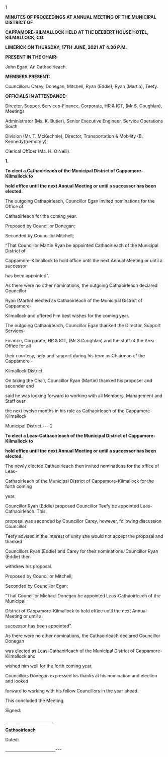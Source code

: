 1

**MINUTES OF PROCEEDINGS AT ANNUAL MEETING OF THE MUNICIPAL DISTRICT OF**

**CAPPAMORE-KILMALLOCK HELD AT THE DEEBERT HOUSE HOTEL, KILMALLOCK, CO.**

**LIMERICK ON THURSDAY, 17TH** **JUNE, 2021 AT 4.30 P.M.**

**PRESENT IN THE CHAIR:**

John Egan, An Cathaoirleach.

**MEMBERS PRESENT:**

Councillors: Carey, Donegan, Mitchell, Ryan (Eddie), Ryan (Martin), Teefy.

**OFFICIALS IN ATTENDANCE:**

Director, Support Services-Finance, Corporate, HR & ICT, (Mr S. Coughlan), Meetings

Administrator (Ms. K. Butler), Senior Executive Engineer, Service Operations South

Division (Mr. T. McKechnie), Director, Transportation & Mobility (B. Kennedy)(remotely),

Clerical Officer (Ms. H. O’Neill).

**1.**

**To elect a Cathaoirleach of the Municipal District of Cappamore-Kilmallock to**

**hold office until the next Annual Meeting or until a successor has been elected.**

The outgoing Cathaoirleach, Councillor Egan invited nominations for the Office of

Cathaoirleach for the coming year.

Proposed by Councillor Donegan;

Seconded by Councillor Mitchell;

“That Councillor Martin Ryan be appointed Cathaoirleach of the Municipal District of

Cappamore-Kilmallock to hold office until the next Annual Meeting or until a successor

has been appointed”.

As there were no other nominations, the outgoing Cathaoirleach declared Councillor

Ryan (Martin) elected as Cathaoirleach of the Municipal District of Cappamore-

Kilmallock and offered him best wishes for the coming year.

The outgoing Cathaoirleach, Councillor Egan thanked the Director, Support Services-

Finance, Corporate, HR & ICT, (Mr S.Coughlan) and the staff of the Area Office for all

their courtesy, help and support during his term as Chairman of the Cappamore -

Kilmallock District.

On taking the Chair, Councillor Ryan (Martin) thanked his proposer and seconder and

said he was looking forward to working with all Members, Management and Staff over

the next twelve months in his role as Cathaoirleach of the Cappamore-Kilmallock

Municipal District.---
2

**To elect a Leas-Cathaoirleach of the Municipal District of Cappamore-Kilmallock to**

**hold office until the next Annual Meeting or until a successor has been elected.**

The newly elected Cathaoirleach then invited nominations for the office of Leas-

Cathaoirleach of the Municipal District of Cappamore-Kilmallock for the forth coming

year.

Councillor Ryan (Eddie) proposed Councillor Teefy be appointed Leas-Cathaoirleach. This

proposal was seconded by Councillor Carey, however, following discussion Councillor

Teefy advised in the interest of unity she would not accept the proposal and thanked

Councillors Ryan (Eddie) and Carey for their nominations. Councillor Ryan (Eddie) then

withdrew his proposal.

Proposed by Councillor Mitchell;

Seconded by Councillor Egan;

“That Councillor Michael Donegan be appointed Leas-Cathaoirleach of the Municipal

District of Cappamore-Kilmallock to hold office until the next Annual Meeting or until a

successor has been appointed”.

As there were no other nominations, the Cathaoirleach declared Councillor Donegan

was elected as Leas-Cathaoirleach of the Municipal District of Cappamore-Kilmallock and

wished him well for the forth coming year.

Councillors Donegan expressed his thanks at his nomination and election and looked

forward to working with his fellow Councillors in the year ahead.

This concluded the Meeting.

Signed:

\_\_\_\_\_\_\_\_\_\_\_\_\_\_\_\_\_\_\_\_\_\_\_\_

**Cathaoirleach**

Dated:

\_\_\_\_\_\_\_\_\_\_\_\_\_\_\_\_\_\_\_\_\_\_\_\_\_---
